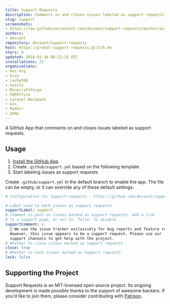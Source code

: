 ```yaml
---
title: Support Requests
description: Comments on and closes issues labeled as support requests.
slug: support
screenshots:
- https://raw.githubusercontent.com/dessant/support-requests/master/assets/screenshot.png
authors:
- dessant
repository: dessant/support-requests
host: https://probot-support-requests.glitch.me
stars: 8
updated: 2018-01-16 00:22:33 UTC
installations: 21
organizations:
- mui-org
- kivy
- CachetHQ
- nozzle
- MinecraftForge
- PHPOffice
- Laravel-Backpack
- wix
- Radarr
- pmmp
---
```


A GitHub App that comments on and closes issues labeled as support requests.

## Usage

1. [Install the GitHub App](https://github.com/apps/support)
2. Create `.github/support.yml` based on the following template
3. Start labeling issues as support requests

Create `.github/support.yml` in the default branch to enable the app.
The file can be empty, or it can override any of these default settings:

```yml
# Configuration for support-requests - https://github.com/dessant/support-requests

# Label used to mark issues as support requests
supportLabel: support
# Comment to post on issues marked as support requests. Add a link
# to a support page, or set to `false` to disable
supportComment: >
  👋 We use the issue tracker exclusively for bug reports and feature requests.
  However, this issue appears to be a support request. Please use our
  support channels to get help with the project.
# Whether to close issues marked as support requests
close: true
# Whether to lock issues marked as support requests
lock: false
```

## Supporting the Project

Support Requests is an MIT-licensed open source project. Its ongoing
development is made possible thanks to the support of awesome backers.
If you'd like to join them, please consider contributing with
[Patreon](https://www.patreon.com/dessant).
